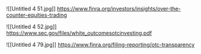 

![[Untitled 4 51.jpg]]
https://www.finra.org/investors/insights/over-the-counter-equities-trading


![[Untitled 4 52.jpg]]
https://www.sec.gov/files/white_outcomesotcinvesting.pdf

![[Untitled 4 79.jpg]]
https://www.finra.org/filing-reporting/otc-transparency